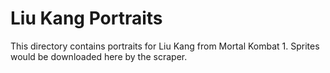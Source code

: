 # Liu Kang Portraits

This directory contains portraits for Liu Kang from Mortal Kombat 1.
Sprites would be downloaded here by the scraper.
